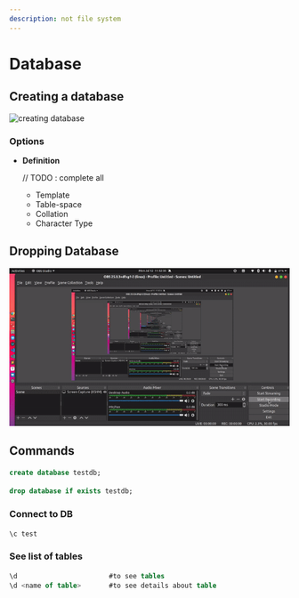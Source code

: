 ```yaml
---
description: not file system
---
```


# Database

## Creating a database

![creating database](../.gitbook/assets/create-database%20%281%29%20%281%29%20%281%29%20%282%29%20%283%29%20%283%29%20%284%29%20%285%29%20%286%29%20%287%29%20%282%29%20%284%29.gif)

### Options

* **Definition**

  // TODO : complete all

  * Template 
  * Table-space
  * Collation
  * Character Type

## Dropping Database

![drop database](../.gitbook/assets/output%20%284%29.gif)

## Commands

```sql
create database testdb;

drop database if exists testdb;
```

### Connect to DB

```sql
\c test
```

### See list of tables

```sql
\d                       #to see tables
\d <name of table>       #to see details about table
```

